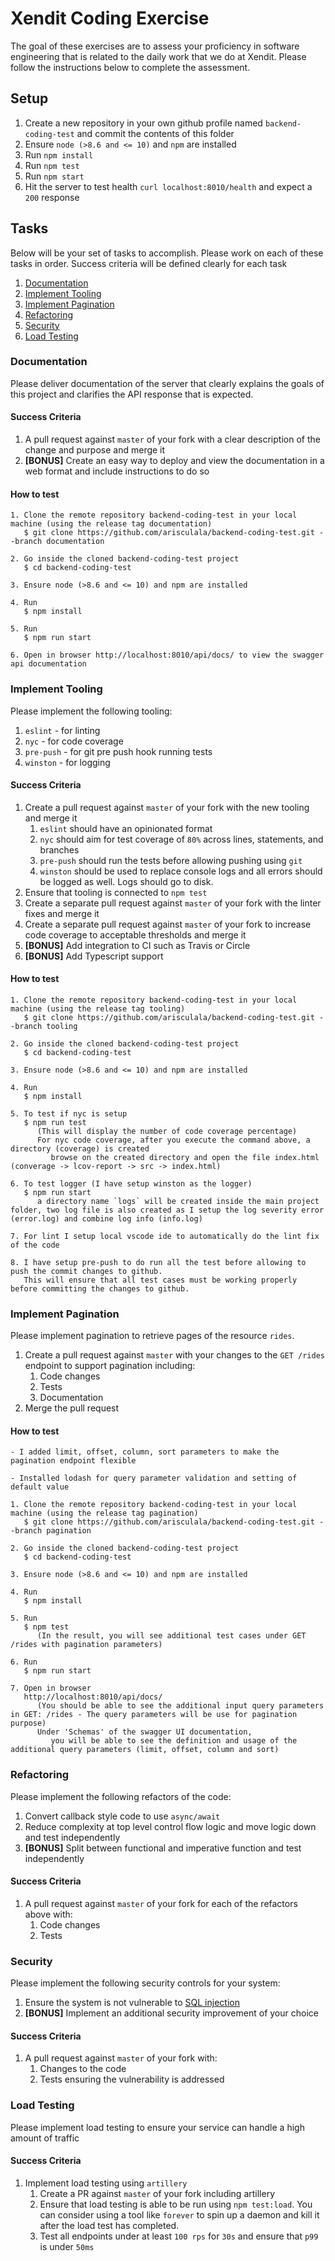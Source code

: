 # Xendit Coding Exercise

The goal of these exercises are to assess your proficiency in software engineering that is related to the daily work that we do at Xendit. Please follow the instructions below to complete the assessment.

## Setup

1. Create a new repository in your own github profile named `backend-coding-test` and commit the contents of this folder
2. Ensure `node (>8.6 and <= 10)` and `npm` are installed
3. Run `npm install`
4. Run `npm test`
5. Run `npm start`
6. Hit the server to test health `curl localhost:8010/health` and expect a `200` response 

## Tasks

Below will be your set of tasks to accomplish. Please work on each of these tasks in order. Success criteria will be defined clearly for each task

1. [Documentation](#documentation)
2. [Implement Tooling](#implement-tooling)
3. [Implement Pagination](#implement-pagination)
4. [Refactoring](#refactoring)
5. [Security](#security)
6. [Load Testing](#load-testing)

### Documentation

Please deliver documentation of the server that clearly explains the goals of this project and clarifies the API response that is expected.

#### Success Criteria

1. A pull request against `master` of your fork with a clear description of the change and purpose and merge it
3. **[BONUS]** Create an easy way to deploy and view the documentation in a web format and include instructions to do so

#### How to test
```
1. Clone the remote repository backend-coding-test in your local machine (using the release tag documentation)
   $ git clone https://github.com/arisculala/backend-coding-test.git --branch documentation

2. Go inside the cloned backend-coding-test project
   $ cd backend-coding-test

3. Ensure node (>8.6 and <= 10) and npm are installed

4. Run
   $ npm install

5. Run
   $ npm run start

6. Open in browser http://localhost:8010/api/docs/ to view the swagger api documentation

```


### Implement Tooling

Please implement the following tooling:

1. `eslint` - for linting
2. `nyc` - for code coverage
3. `pre-push` - for git pre push hook running tests
4. `winston` - for logging

#### Success Criteria

1. Create a pull request against `master` of your fork with the new tooling and merge it
    1. `eslint` should have an opinionated format
    2. `nyc` should aim for test coverage of `80%` across lines, statements, and branches
    3. `pre-push` should run the tests before allowing pushing using `git`
    4. `winston` should be used to replace console logs and all errors should be logged as well. Logs should go to disk.
2. Ensure that tooling is connected to `npm test`
3. Create a separate pull request against `master` of your fork with the linter fixes and merge it
4. Create a separate pull request against `master` of your fork to increase code coverage to acceptable thresholds and merge it
5. **[BONUS]** Add integration to CI such as Travis or Circle
6. **[BONUS]** Add Typescript support

#### How to test
```
1. Clone the remote repository backend-coding-test in your local machine (using the release tag tooling)
   $ git clone https://github.com/arisculala/backend-coding-test.git --branch tooling

2. Go inside the cloned backend-coding-test project
   $ cd backend-coding-test

3. Ensure node (>8.6 and <= 10) and npm are installed

4. Run
   $ npm install

5. To test if nyc is setup
   $ npm run test
      (This will display the number of code coverage percentage)
      For nyc code coverage, after you execute the command above, a directory (coverage) is created
         browse on the created directory and open the file index.html (converage -> lcov-report -> src -> index.html)

6. To test logger (I have setup winston as the logger)
   $ npm run start
      a directory name `logs` will be created inside the main project folder, two log file is also created as I setup the log severity error (error.log) and combine log info (info.log)

7. For lint I setup local vscode ide to automatically do the lint fix of the code

8. I have setup pre-push to do run all the test before allowing to push the commit changes to github.
   This will ensure that all test cases must be working properly before committing the changes to github.

```


### Implement Pagination

Please implement pagination to retrieve pages of the resource `rides`.

1. Create a pull request against `master` with your changes to the `GET /rides` endpoint to support pagination including:
    1. Code changes
    2. Tests
    3. Documentation
2. Merge the pull request

#### How to test
```
- I added limit, offset, column, sort parameters to make the pagination endpoint flexible

- Installed lodash for query parameter validation and setting of default value

1. Clone the remote repository backend-coding-test in your local machine (using the release tag pagination)
   $ git clone https://github.com/arisculala/backend-coding-test.git --branch pagination

2. Go inside the cloned backend-coding-test project
   $ cd backend-coding-test

3. Ensure node (>8.6 and <= 10) and npm are installed

4. Run
   $ npm install

5. Run
   $ npm test
      (In the result, you will see additional test cases under GET /rides with pagination parameters)

6. Run
   $ npm run start

7. Open in browser
   http://localhost:8010/api/docs/
      (You should be able to see the additional input query parameters in GET: /rides - The query parameters will be use for pagination purpose)
      Under 'Schemas' of the swagger UI documentation,
         you will be able to see the definition and usage of the additional query parameters (limit, offset, column and sort)
```


### Refactoring

Please implement the following refactors of the code:

1. Convert callback style code to use `async/await`
2. Reduce complexity at top level control flow logic and move logic down and test independently
3. **[BONUS]** Split between functional and imperative function and test independently

#### Success Criteria

1. A pull request against `master` of your fork for each of the refactors above with:
    1. Code changes
    2. Tests

### Security

Please implement the following security controls for your system:

1. Ensure the system is not vulnerable to [SQL injection](https://www.owasp.org/index.php/SQL_Injection)
2. **[BONUS]** Implement an additional security improvement of your choice

#### Success Criteria

1. A pull request against `master` of your fork with:
    1. Changes to the code
    2. Tests ensuring the vulnerability is addressed

### Load Testing

Please implement load testing to ensure your service can handle a high amount of traffic

#### Success Criteria

1. Implement load testing using `artillery`
    1. Create a PR against `master` of your fork including artillery
    2. Ensure that load testing is able to be run using `npm test:load`. You can consider using a tool like `forever` to spin up a daemon and kill it after the load test has completed.
    3. Test all endpoints under at least `100 rps` for `30s` and ensure that `p99` is under `50ms`
